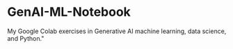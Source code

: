 # GenAI-ML-Notebook
My Google Colab exercises in Generative AI machine learning, data science, and Python."
